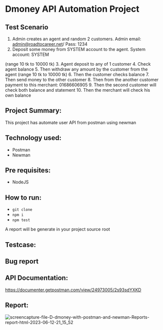 # Dmoney API Automation Project
## Test Scenario
1. Admin creates an agent and random 2 customers. Admin email: admin@roadtocareer.net/ Pass: 1234
2. Deposit some money from SYSTEM account to the agent. System account: SYSTEM

(range 10 tk to 10000 tk)
3. Agent deposit to any of 1 customer
4. Check agent balance
5. Then withdraw any amount by the customer from the agent (range 10 tk to 10000 tk)
6. Then the customer checks balance
7. Then send money to the other customer
8. Then from the another customer payment to this merchant: 01686606905
9. Then the second customer will check both balance and statement
10. Then the merchant will check his own balance

## Project Summary:
This project has automate user API from postman using newman

## Technology used:
- Postman
- Newman

## Pre requisites:
- NodeJS

## How to run:
- ``` git clone ```
- ``` npm i ```
- ``` npm test ```

A report will be generate in your project source root

## Testcase:
<link>

## Bug report
<link>

## API Documentation:
https://documenter.getpostman.com/view/24973005/2s93sdYXKD

## Report:

![screencapture-file-D-dmoney-with-postman-and-newman-Reports-report-html-2023-06-12-21_15_52](https://github.com/Jahid019/Dmoney-with-postman-and-newman/assets/112567359/fb2c090a-d599-4445-ba5d-4026c75cd335)


